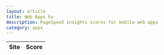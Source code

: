 ```yaml
---
layout: article
title: Web Apps ku
description: PageSpeed insights scores for mobile web apps
category: apps
---
```

|Site|Score|
|----|-----|
